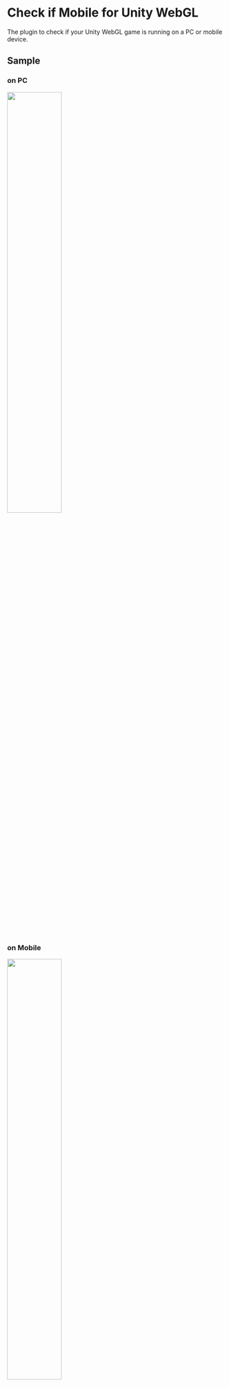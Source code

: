 # Check if Mobile for Unity WebGL

The plugin to check if your Unity WebGL game is running on a PC or mobile device.

## Sample

### on PC

<img src="https://user-images.githubusercontent.com/5264444/95643110-df006400-0ae7-11eb-97a1-5c330a532dff.png" width="50%">

### on Mobile

<img src="https://user-images.githubusercontent.com/5264444/95643132-02c3aa00-0ae8-11eb-9207-3abcd30a07a9.png" width="50%">

## Usage

This script uses [.jslib plugin](https://docs.unity3d.com/Manual/webgl-interactingwithbrowserscripting.html). You can check if your Unity WebGL game is running on a PC or mobile device by calling `IsMobile()` in `CheckIfMobileForUnityWebgl.jslib` as follows:

```cs
    bool isMobile;

#if !UNITY_EDITOR && UNITY_WEBGL
    [System.Runtime.InteropServices.DllImport("__Internal")]
    static extern bool IsMobile();
#endif

    void CheckIfMobile()
    {
#if !UNITY_EDITOR && UNITY_WEBGL
        isMobile = IsMobile();
#endif
    }
```

## Installation

### Package Manager

`https://github.com/Gigacee/check-if-mobile-for-unity-webgl.git?path=Assets/Plugins/check-if-mobile-for-unity-webgl`

### Manual

Copy `Assets/Plugins/check-if-mobile-for-unity-webgl/CheckIfMobileForUnityWebgl.jslib` to your project.

:warning: Be sure to put it in `Assets/Plugins/` .
